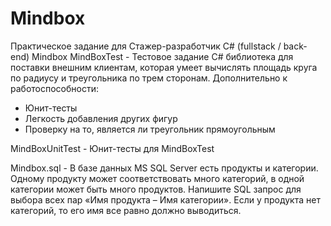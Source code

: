 # Mindbox
Практическое задание для Cтажер-разработчик C# (fullstack / back-end) Mindbox
MindBoxTest - Тестовое задание
C# библиотека для поставки внешним клиентам, которая умеет вычислять площадь круга по радиусу и треугольника по трем сторонам. Дополнительно к работоспособности:
- Юнит-тесты
- Легкость добавления других фигур
- Проверку на то, является ли треугольник прямоугольным

MindBoxUnitTest - Юнит-тесты для MindBoxTest 

Mindbox.sql - В базе данных MS SQL Server есть продукты и категории. Одному продукту может соответствовать много категорий, в одной категории может быть много продуктов. Напишите SQL запрос для выбора всех пар «Имя продукта – Имя категории». Если у продукта нет категорий, то его имя все равно должно выводиться.
